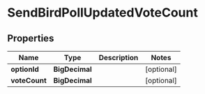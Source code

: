 

# SendBirdPollUpdatedVoteCount


## Properties

Name | Type | Description | Notes
------------ | ------------- | ------------- | -------------
**optionId** | **BigDecimal** |  |  [optional]
**voteCount** | **BigDecimal** |  |  [optional]



